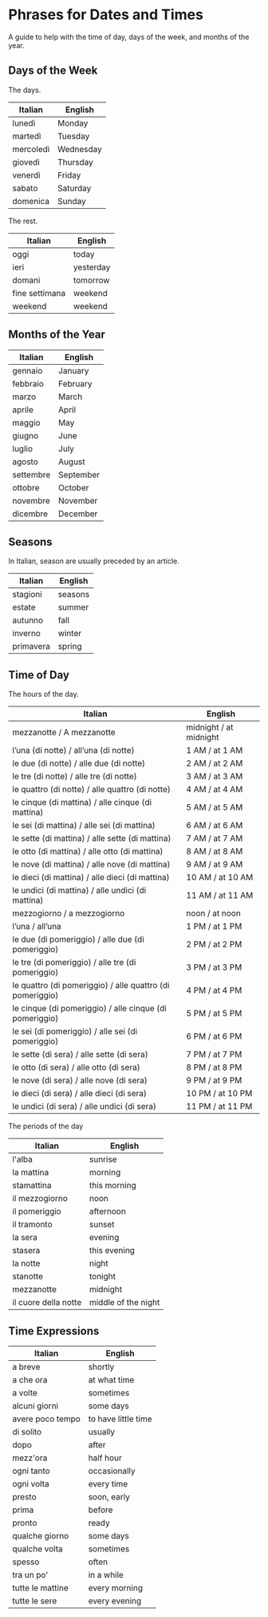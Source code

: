 # Phrases for Dates and Times

A guide to help with the time of day, days of the week, and months of the year.

## Days of the Week

The days.

| Italian   | English   |
|-----------|-----------|
| lunedì    | Monday    |
| martedì   | Tuesday   |
| mercoledì | Wednesday |
| giovedì   | Thursday  |
| venerdì   | Friday    |
| sabato    | Saturday  |
| domenica  | Sunday    |

The rest.

| Italian        | English   |
|----------------|-----------|
| oggi           | today     |
| ieri           | yesterday |
| domani         | tomorrow  |
| fine settimana | weekend   |
| weekend        | weekend   |

## Months of the Year

| Italian   | English   |
|-----------|-----------|
| gennaio   | January   |
| febbraio  | February  |
| marzo     | March     |
| aprile    | April     |
| maggio    | May       |
| giugno    | June      |
| luglio    | July      |
| agosto    | August    |
| settembre | September |
| ottobre   | October   |
| novembre  | November  |
| dicembre  | December  |

## Seasons

In Italian, season are usually preceded by an article.

| Italian   | English |
|-----------|---------|
| stagioni  | seasons |
| estate    | summer  |
| autunno   | fall    |
| inverno   | winter  |
| primavera | spring  |

## Time of Day

The hours of the day.

| Italian                                                   | English                |
|-----------------------------------------------------------|------------------------|
| mezzanotte / A mezzanotte                                 | midnight / at midnight |
| l’una (di notte) / all’una (di notte)                     | 1 AM / at 1 AM         |
| le due (di notte) / alle due (di notte)                   | 2 AM / at 2 AM         |
| le tre (di notte) / alle tre (di notte)                   | 3 AM / at 3 AM         |
| le quattro (di notte) / alle quattro (di notte)           | 4 AM / at 4 AM         |
| le cinque (di mattina) / alle cinque (di mattina)         | 5 AM / at 5 AM         |
| le sei (di mattina) / alle sei (di mattina)               | 6 AM / at 6 AM         |
| le sette (di mattina) / alle sette (di mattina)           | 7 AM / at 7 AM         |
| le otto (di mattina) / alle otto (di mattina)             | 8 AM / at 8 AM         |
| le nove (di mattina) / alle nove (di mattina)             | 9 AM / at 9 AM         |
| le dieci (di mattina) / alle dieci (di mattina)           | 10 AM / at 10 AM       |
| le undici (di mattina) / alle undici (di mattina)         | 11 AM / at 11 AM       |
| mezzogiorno / a mezzogiorno                               | noon / at noon         |
| l’una / all’una                                           | 1 PM / at 1 PM         |
| le due (di pomeriggio) / alle due (di pomeriggio)         | 2 PM / at 2 PM         |
| le tre (di pomeriggio) / alle tre (di pomeriggio)         | 3 PM / at 3 PM         |
| le quattro (di pomeriggio) / alle quattro (di pomeriggio) | 4 PM / at 4 PM         |
| le cinque (di pomeriggio) / alle cinque (di pomeriggio)   | 5 PM / at 5 PM         |
| le sei (di pomeriggio) / alle sei (di pomeriggio)         | 6 PM / at 6 PM         |
| le sette (di sera) / alle sette (di sera)                 | 7 PM / at 7 PM         |
| le otto (di sera) / alle otto (di sera)                   | 8 PM / at 8 PM         |
| le nove (di sera) / alle nove (di sera)                   | 9 PM / at 9 PM         |
| le dieci (di sera) / alle dieci (di sera)                 | 10 PM / at 10 PM       |
| le undici (di sera) / alle undici (di sera)               | 11 PM / at 11 PM       |

The periods of the day

| Italian              | English             |
|----------------------|---------------------|
| l'alba               | sunrise             |
| la mattina           | morning             |
| stamattina           | this morning        |
| il mezzogiorno       | noon                |
| il pomeriggio        | afternoon           |
| il tramonto          | sunset              |
| la sera              | evening             |
| stasera              | this evening        |
| la notte             | night               |
| stanotte             | tonight             |
| mezzanotte           | midnight            |
| il cuore della notte | middle of the night |

## Time Expressions

| Italian          | English             |
|------------------|---------------------|
| a breve          | shortly             |
| a che ora        | at what time        |
| a volte          | sometimes           |
| alcuni giorni    | some days           |
| avere poco tempo | to have little time |
| di solito        | usually             |
| dopo             | after               |
| mezz'ora         | half hour           |
| ogni tanto       | occasionally        |
| ogni volta       | every time          |
| presto           | soon, early         |
| prima            | before              |
| pronto           | ready               |
| qualche giorno   | some days           |
| qualche volta    | sometimes           |
| spesso           | often               |
| tra un po'       | in a while          |
| tutte le mattine | every morning       |
| tutte le sere    | every evening       |
